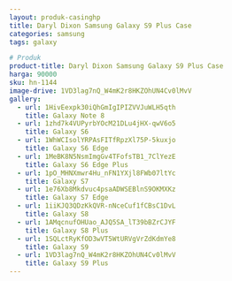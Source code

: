 ```yaml
---
layout: produk-casinghp
title: Daryl Dixon Samsung Galaxy S9 Plus Case
categories: samsung
tags: galaxy

# Produk
product-title: Daryl Dixon Samsung Galaxy S9 Plus Case
harga: 90000
sku: hn-1144
image-drive: 1VD3lag7nQ_W4mK2r8HKZOhUN4Cv0lMvV
gallery:
  - url: 1HivEexpk30iQhGmIgIPIZVVJuWLH5qth
    title: Galaxy Note 8
  - url: 1zhd7k4VUPyrbYOcM21DLu4jHX-qwV6o5
    title: Galaxy S6
  - url: 1WhWCIsolYRPAsFITfRpzXl75P-5kuxjo
    title: Galaxy S6 Edge
  - url: 1MeBK8N5NsmImgGv4TFofsTB1_7ClYezE
    title: Galaxy S6 Edge Plus
  - url: 1pO_MHNXmwr4Hu_nFN1YXjl8FWb07ltYc
    title: Galaxy S7
  - url: 1e76Xb8Mkdvuc4psaADWSEBlnS9OKMXKz
    title: Galaxy S7 Edge
  - url: 1iiKJQ3QDzKkQVR-nNceCuf1fCBsC1DvL
    title: Galaxy S8
  - url: 1AMqcnufOHUao_AJQ5SA_lT39bBZrCJYF
    title: Galaxy S8 Plus
  - url: 1SQLctRyKfOD3wVT5WtURVgVrZdKdmYe8
    title: Galaxy S9
  - url: 1VD3lag7nQ_W4mK2r8HKZOhUN4Cv0lMvV
    title: Galaxy S9 Plus
---
```

